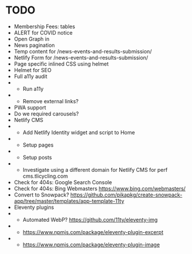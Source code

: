 # TODO
* Membership Fees: tables
* ALERT for COVID notice
* Open Graph in <head>
* News pagination
* Temp content for /news-events-and-results-submission/
* Netlify Form for /news-events-and-results-submission/
* Page specific inlined CSS using helmet
* Helmet for SEO
* Full a11y audit
* * Run a11y
* * Remove external links?
* PWA support
* Do we required carousels?
* Netlify CMS
* * Add Netlify Identity widget and script to Home
* * Setup pages
* * Setup posts
* * Investigate using a different domain for Netlify CMS for perf cms.tlicycling.com
* Check for 404s: Google Search Console
* Check for 404s: Bing Webmasters https://www.bing.com/webmasters/
* Convert to Snowpack? https://github.com/pikapkg/create-snowpack-app/tree/master/templates/app-template-11ty
* Eleventy plugins
* * Automated WebP? https://github.com/11ty/eleventy-img
* * https://www.npmjs.com/package/eleventy-plugin-excerpt
* * https://www.npmjs.com/package/eleventy-plugin-image
